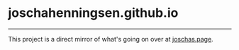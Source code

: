 # joschahenningsen.github.io
---
This project is a direct mirror of what's going on over at [joschas.page](https://joschas.page).
